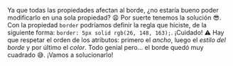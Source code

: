 Ya que todas las propiedades afectan al borde, ¿no estaría bueno poder modificarlo en una sola propiedad? :weary: Por suerte tenemos la solución :sunglasses:. Con la propiedad `border` podríamos definir la regla que hiciste, de la siguiente forma: `border: 5px solid rgb(26, 148, 163);`. ¡Cuidado! :warning: Hay que respetar el orden de los atributos: primero el *ancho*, luego el *estilo del borde* y por último el *color*. Todo genial pero... el borde quedó muy cuadrado :sweat_smile:. ¡Vamos a solucionarlo!
